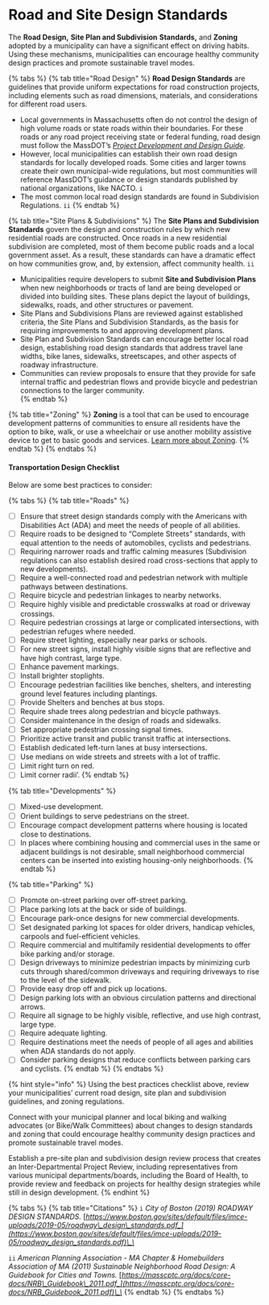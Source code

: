 # Road and Site Design Standards

The **Road Design,** **Site Plan and Subdivision** **Standards,** and **Zoning** adopted by a municipality can have a significant effect on driving habits. Using these mechanisms, municipalities can encourage healthy community design practices and promote sustainable travel modes.

{% tabs %}
{% tab title="Road Design" %}
**Road Design Standards** are guidelines that provide uniform expectations for road construction projects, including elements such as road dimensions, materials, and considerations for different road users. 

* Local governments in Massachusetts often do not control the design of high volume roads or state roads within their boundaries. For these roads or any road project receiving state or federal funding, road design must follow the MassDOT’s [_Project Development and Design Guide_](https://www.mass.gov/lists/design-guides-and-manuals)_._
* However, local municipalities can establish their own road design standards for locally developed roads. Some cities and larger towns create their own municipal-wide regulations, but most communities will reference MassDOT’s guidance or design standards published by national organizations, like NACTO. `i`
* The most common local road design standards are found in Subdivision Regulations. `ii`
{% endtab %}

{% tab title="Site Plans & Subdivisions" %}
The **Site Plans and Subdivision Standards** govern the design and construction rules by which new residential roads are constructed. Once roads in a new residential subdivision are completed, most of them become public roads and a local government asset. As a result, these standards can have a dramatic effect on how communities grow, and, by extension, affect community health. `ii`

* Municipalities require developers to submit **Site and Subdivision Plans** when new neighborhoods or tracts of land are being developed or divided into building sites. These plans depict the layout of buildings, sidewalks, roads, and other structures or pavement.   
* Site Plans and Subdivisions Plans are reviewed against established criteria, the Site Plans and Subdivision Standards, as the basis for requiring improvements to and approving development plans.   
* Site Plan and Subdivision Standards can encourage better local road design, establishing road design standards that address travel lane widths, bike lanes, sidewalks, streetscapes, and other aspects of roadway infrastructure.  
* Communities can review proposals to ensure that they provide for safe internal traffic and pedestrian flows and provide bicycle and pedestrian connections to the larger community.  
{% endtab %}

{% tab title="Zoning" %}
**Zoning** is a tool that can be used to encourage development patterns of communities to ensure all residents have the option to bike, walk, or use a wheelchair or use another mobility assistive device to get to basic goods and services. [Learn more about Zoning](../../housing-introduction/production-and-preservation/residential-zoning.md).
{% endtab %}
{% endtabs %}

#### Transportation Design Checklist

Below are some best practices to consider:

{% tabs %}
{% tab title="Roads" %}
* [ ] Ensure that street design standards comply with the Americans with Disabilities Act \(ADA\) and meet the needs of people of all abilities.  
* [ ] Require roads to be designed to “Complete Streets” standards, with equal attention to the needs of automobiles, cyclists and pedestrians.  
* [ ] Requiring narrower roads and traffic calming measures \(Subdivision regulations can also establish desired road cross-sections that apply to new developments\). 
* [ ] Require a well-connected road and pedestrian network with multiple pathways between destinations. 
* [ ] Require bicycle and pedestrian linkages to nearby networks.
* [ ] Require highly visible and predictable crosswalks at road or driveway crossings. 
* [ ] Require pedestrian crossings at large or complicated intersections, with pedestrian refuges where needed. 
* [ ] Require street lighting, especially near parks or schools. 
* [ ] For new street signs, install highly visible signs that are reflective and have high contrast, large type. 
* [ ] Enhance pavement markings. 
* [ ] Install brighter stoplights.  
* [ ] Encourage pedestrian facilities like benches, shelters, and interesting ground level features including plantings. 
* [ ] Provide Shelters and benches at bus stops. 
* [ ] Require shade trees along pedestrian and bicycle pathways.  
* [ ] Consider maintenance in the design of roads and sidewalks. 
* [ ] Set appropriate pedestrian crossing signal times. 
* [ ] Prioritize active transit and public transit traffic at intersections. 
* [ ] Establish dedicated left-turn lanes at busy intersections.
* [ ] Use medians on wide streets and streets with a lot of traffic. 
* [ ] Limit right turn on red. 
* [ ] Limit corner radii’. 
{% endtab %}

{% tab title="Developments" %}
* [ ] Mixed-use development.
* [ ] Orient buildings to serve pedestrians on the street. 
* [ ] Encourage compact development patterns where housing is located close to destinations. 
* [ ] In places where combining housing and commercial uses in the same or adjacent buildings is not desirable, small neighborhood commercial centers can be inserted into existing housing-only neighborhoods. 
{% endtab %}

{% tab title="Parking" %}
* [ ] Promote on-street parking over off-street parking.  
* [ ] Place parking lots at the back or side of buildings.
* [ ] Encourage park-once designs for new commercial developments.  
* [ ] Set designated parking lot spaces for older drivers, handicap vehicles, carpools and fuel-efficient vehicles. 
* [ ] Require commercial and multifamily residential developments to offer bike parking and/or storage. 
* [ ] Design driveways to minimize pedestrian impacts by minimizing curb cuts through shared/common driveways and requiring driveways to rise to the level of the sidewalk.  
* [ ] Provide easy drop off and pick up locations. 
* [ ] Design parking lots with an obvious circulation patterns and directional arrows.
* [ ] Require all signage to be highly visible, reflective, and use high contrast, large type.
* [ ] Require adequate lighting.
* [ ] Require destinations meet the needs of people of all ages and abilities when ADA standards do not apply. 
* [ ] Consider parking designs that reduce conflicts between parking cars and cyclists.
{% endtab %}
{% endtabs %}

{% hint style="info" %}
Using the best practices checklist above, review your municipalities’ current road design, site plan and subdivision guidelines, and zoning regulations. 

Connect with your municipal planner and local biking and walking advocates \(or Bike/Walk Committees\) about changes to design standards and zoning that could encourage healthy community design practices and promote sustainable travel modes. 

Establish a pre-site plan and subdivision design review process that creates an Inter-Departmental Project Review, including representatives from various municipal departments/boards, including the Board of Health, to provide review and feedback on projects for healthy design strategies while still in design development. 
{% endhint %}

{% tabs %}
{% tab title="Citations" %}
`i` _City of Boston \(2019\) ROADWAY DESIGN STANDARDS._ [_https://www.boston.gov/sites/default/files/imce-uploads/2019-05/roadway\_design\_standards.pdf_](https://www.boston.gov/sites/default/files/imce-uploads/2019-05/roadway_design_standards.pdf)\_\_

`ii` _American Planning Association - MA Chapter & Homebuilders Association of MA \(2011\) Sustainable Neighborhood Road Design: A Guidebook for Cities and Towns._ [_https://masscptc.org/docs/core-docs/NRB\_Guidebook\_2011.pdf_](https://masscptc.org/docs/core-docs/NRB_Guidebook_2011.pdf)\_\_
{% endtab %}
{% endtabs %}

